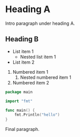 # Heading A
Intro paragraph under heading A.

## Heading B
- List item 1
  - Nested list item 1
- List item 2

1. Numbered item 1
   1. Nested numbered item 1
2. Numbered item 2

```go
package main

import "fmt"

func main() {
    fmt.Println("hello")
}
```

Final paragraph.
